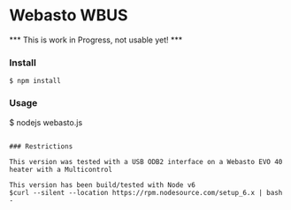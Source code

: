 # Webasto WBUS

*** This is work in Progress, not usable yet! ***

### Install

```
$ npm install 

```

### Usage

$ nodejs webasto.js

```

### Restrictions

This version was tested with a USB ODB2 interface on a Webasto EVO 40 heater with a Multicontrol

This version has been build/tested with Node v6
$curl --silent --location https://rpm.nodesource.com/setup_6.x | bash -
